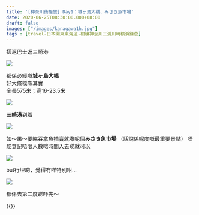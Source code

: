 ```yaml
---
title: '[神奈川衝撞旅] Day1：城ヶ島大橋、みさき魚市場'
date: 2020-06-25T08:30:00.000+08:00
draft: false
images: ["/images/kanagawa1h.jpg"]
tags : [travel-日本関東東海道-相模神奈川三浦川崎横浜鎌倉]
---
```


搭返巴士返三崎港

![](/images/kanagawa1h.jpg)

都係必經嘅**城ヶ島大橋**  
好大條橋㗎其實  
全長575米；高16-23.5米

![](/images/kanagawa1h1.jpg)

**三崎港**到着

![](/images/kanagawa1h2.jpg)

如～果～要睇吞拿魚拍賣就嚟呢個**みさき魚市場**
（話說係呢度嘅最重要景點）
唔駛登記唔限人數啱時間入去睇就可以

![](/images/kanagawa1h3.jpg)

but行埋啲，覺得冇咩特別咁...

![](/images/kanagawa1h4.jpg)

都係去第二度睇吓先～


{{<kanagawa>}}
